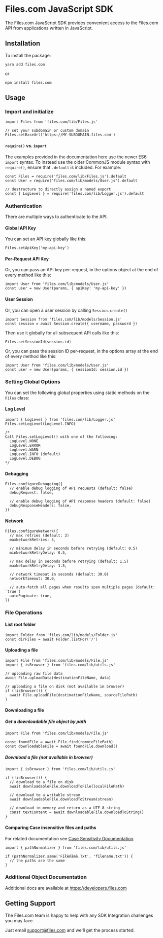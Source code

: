 # Files.com JavaScript SDK

The Files.com JavaScript SDK provides convenient access to the Files.com API from applications written in JavaScript.

## Installation

To install the package:

    yarn add files.com

or

    npm install files.com

## Usage

### Import and initialize

    import Files from 'files.com/lib/Files.js'

    // set your subdomain or custom domain
    Files.setBaseUrl('https://MY-SUBDOMAIN.files.com')

#### `require()` vs. `import`

The examples provided in the documentation here use the newer ES6 `import` syntax. To
instead use the older CommonJS module syntax with `require()`, ensure that `.default`
is included. For example:

    const Files = require('files.com/lib/Files.js').default
    const User = require('files.com/lib/models/User.js').default

    // destructure to directly assign a named export
    const { LogLevel } = require('files.com/lib/Logger.js').default

### Authentication

There are multiple ways to authenticate to the API.

#### Global API Key

You can set an API key globally like this:

    Files.setApiKey('my-api-key')

#### Per-Request API Key

Or, you can pass an API key per-request, in the options object at the end of every method like this:

    import User from 'files.com/lib/models/User.js'
    const user = new User(params, { apiKey: 'my-api-key' })

#### User Session

Or, you can open a user session by calling `Session.create()`

    import Session from 'files.com/lib/models/Session.js'
    const session = await Session.create({ username, password })

Then use it globally for all subsequent API calls like this:

    Files.setSessionId(session.id)

Or, you can pass the session ID per-request, in the options array at the end of every method like this:

    import User from 'files.com/lib/models/User.js'
    const user = new User(params, { sessionId: session.id })

### Setting Global Options

You can set the following global properties using static methods on the `Files` class:

#### Log Level

    import { LogLevel } from 'files.com/lib/Logger.js'
    Files.setLogLevel(LogLevel.INFO)

    /*
    Call Files.setLogLevel() with one of the following:
      LogLevel.NONE
      LogLevel.ERROR
      LogLevel.WARN
      LogLevel.INFO (default)
      LogLevel.DEBUG
    */

#### Debugging

    Files.configureDebugging({
      // enable debug logging of API requests (default: false)
      debugRequest: false,

      // enable debug logging of API response headers (default: false)
      debugResponseHeaders: false,
    })

#### Network

    Files.configureNetwork({
      // max retries (default: 3)
      maxNetworkRetries: 3,

      // minimum delay in seconds before retrying (default: 0.5)
      minNetworkRetryDelay: 0.5,

      // max delay in seconds before retrying (default: 1.5)
      maxNetworkRetryDelay: 1.5,

      // network timeout in seconds (default: 30.0)
      networkTimeout: 30.0,

      // auto-fetch all pages when results span multiple pages (default: `true`)
      autoPaginate: true,
    })

### File Operations

#### List root folder

    import Folder from 'files.com/lib/models/Folder.js'
    const dirFiles = await Folder.listFor('/')

#### Uploading a file

    import File from 'files.com/lib/models/File.js'
    import { isBrowser } from 'files.com/lib/utils.js'

    // uploading raw file data
    await File.uploadData(destinationFileName, data)

    // uploading a file on disk (not available in browser)
    if (!isBrowser()) {
      await File.uploadFile(destinationFileName, sourceFilePath)
    }

#### Downloading a file

##### Get a downloadable file object by path

    import File from 'files.com/lib/models/File.js'

    const foundFile = await File.find(remoteFilePath)
    const downloadableFile = await foundFile.download()

##### Download a file (not available in browser)

    import { isBrowser } from 'files.com/lib/utils.js'

    if (!isBrowser()) {
      // download to a file on disk
      await downloadableFile.downloadToFile(localFilePath)

      // download to a writable stream
      await downloadableFile.downloadToStream(stream)

      // download in memory and return as a UTF-8 string
      const textContent = await downloadableFile.downloadToString()
    }

#### Comparing Case insensitive files and paths

For related documentation see [Case Sensitivity Documentation](https://www.files.com/docs/topics/file-system-semantics#case-sensitivity).

    import { pathNormalizer } from 'files.com/lib/utils.js'

    if (pathNormalizer.same('Fïłèńämê.Txt', 'filename.txt')) {
      // the paths are the same
    }

### Additional Object Documentation

Additional docs are available at https://developers.files.com

## Getting Support

The Files.com team is happy to help with any SDK Integration challenges you may face.

Just email support@files.com and we'll get the process started.


